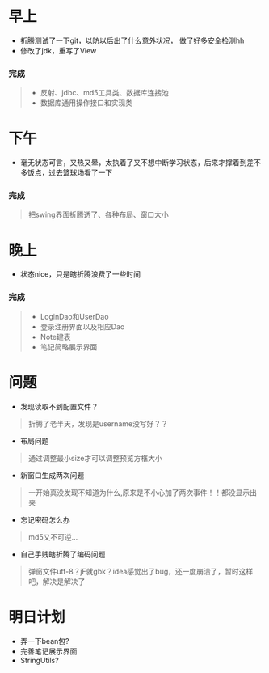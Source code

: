 ﻿# 早上
- 折腾测试了一下git，以防以后出了什么意外状况，
做了好多安全检测hh
- 修改了jdk，重写了View
### 完成
> - 反射、jdbc、md5工具类、数据库连接池
> - 数据库通用操作接口和实现类

# 下午
- 毫无状态可言，又热又晕，太执着了又不想中断学习状态，后来才撑着到差不多饭点，过去篮球场看了一下

### 完成

> 把swing界面折腾透了、各种布局、窗口大小


# 晚上
- 状态nice，只是瞎折腾浪费了一些时间
### 完成
> - LoginDao和UserDao
> - 登录注册界面以及相应Dao
> - Note建表
> - 笔记简略展示界面


# 问题
- 发现读取不到配置文件？
>折腾了老半天，发现是username没写好？？

- 布局问题
> 通过调整最小size才可以调整预览方框大小
- 新窗口生成两次问题
> 一开始真没发现不知道为什么,原来是不小心加了两次事件！！都没显示出来
- 忘记密码怎么办
> md5又不可逆...
- 自己手贱瞎折腾了编码问题
> 弹窗文件utf-8？jF就gbk？idea感觉出了bug，还一度崩溃了，暂时这样吧，解决是解决了




# 明日计划
- 弄一下bean包?
- 完善笔记展示界面
- StringUtils?


